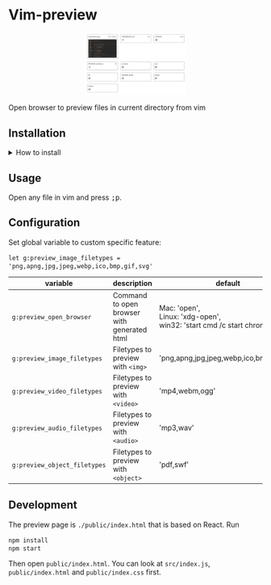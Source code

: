 # Vim-preview

<p align="center">
<img alt="screenshot" src="https://raw.githubusercontent.com/leafOfTree/leafOfTree.github.io/master/vim-preview-screenshot.png" width="200" />
</p>

Open browser to preview files in current directory from vim

## Installation

<details>
<summary><a>How to install</a></summary>

- [VundleVim][2]

        Plugin 'leafOfTree/vim-preview'

- [vim-pathogen][5]

        cd ~/.vim/bundle && \
        git clone https://github.com/leafOfTree/vim-preview --depth 1

- [vim-plug][7]

        Plug 'leafOfTree/vim-preview'
        :PlugInstall

- Or manually, clone this plugin to `path/to/this_plugin`, and add it to `rtp` in vimrc

        set rtp+=path/to/this_plugin

<br />
</details>

## Usage

Open any file in vim and press <kbd>;p</kbd>.

## Configuration

Set global variable to custom specific feature:

    let g:preview_image_filetypes = 'png,apng,jpg,jpeg,webp,ico,bmp,gif,svg'

| variable                     | description                                 | default                                                                  |
|------------------------------|---------------------------------------------|--------------------------------------------------------------------------|
| `g:preview_open_browser`     | Command to open browser with generated html | Mac: 'open',<br>Linux: 'xdg-open',<br>win32: 'start cmd /c start chrome' |
| `g:preview_image_filetypes`  | Filetypes to preview with `<img>`           | 'png,apng,jpg,jpeg,webp,ico,bmp,gif,svg'                                 |
| `g:preview_video_filetypes`  | Filetypes to preview with `<video>`         | 'mp4,webm,ogg'                                                           |
| `g:preview_audio_filetypes`  | Filetypes to preview with `<audio>`         | 'mp3,wav'                                                                |
| `g:preview_object_filetypes` | Filetypes to preview with `<object>`        | 'pdf,swf'                                                                |

## Development

The preview page is `./public/index.html` that is based on React. Run

    npm install 
    npm start

Then open `public/index.html`. You can look at `src/index.js`, `public/index.html` and `public/index.css` first.

[2]: https://github.com/VundleVim/Vundle.vim
[5]: https://github.com/tpope/vim-pathogen
[7]: https://github.com/junegunn/vim-plug
